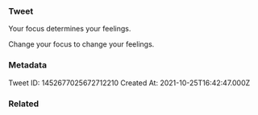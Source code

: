 ### Tweet
Your focus determines your feelings. 

Change your focus to change your feelings.

### Metadata
Tweet ID: 1452677025672712210
Created At: 2021-10-25T16:42:47.000Z

### Related

